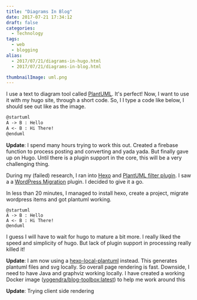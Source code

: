 ```yaml
---
title: "Diagrams In Blog"
date: 2017-07-21 17:34:12
draft: false
categories:
  - Technology
tags:
  - web
  - blogging
alias:
  - 2017/07/21/diagrams-in-hugo.html
  - 2017/07/21/diagrams-in-blog.html

thumbnailImage: uml.png
---
```


I use a text to diagram tool called [PlantUML](https://plantuml.com). It's perfect!
Now, I want to use it with my hugo site, through a short code. So, I I type a
code like below, I should see out like as the image.

<!-- more -->

```markdown
@startuml
A -> B : Hello
A <- B : Hi There!
@enduml
```

**Update**: I spend many hours trying to work this out. Created a firebase function to process posting and converting
and yada yada. But finally gave up on Hugo. Until there is a plugin support in the core, this will be a very challenging
thing.

During my (failed) research, I ran into [Hexo](https://hexo.io) and [PlantUML filter plugin](https://www.npmjs.com/package/hexo-filter-plantuml). I saw a a [WordPress Migration](https://www.npmjs.com/package/hexo-migrator-wordpress) plugin. I decided to give it a go.

In less than 20 minutes, I managed to install hexo, create a project, migrate wordpress items and got plantuml working.

```plantuml
@startuml
A -> B : Hello
A <- B : Hi There!
@enduml
```

I guess I will have to wait for hugo to mature a bit more. I really liked the speed and simplicity of hugo. But lack of
plugin support in processing really killed it!

**Update**: I am now using a [hexo-local-plantuml](https://www.npmjs.com/package/hexo-local-plantuml) instead. This
generates plantuml files and svg locally. So overall page rendering is fast. Downside, I need to have Java and graphviz
working locally. I have created a working Docker image ([yogendra/blog-toolbox:latest](https://hub.docker.com/yogendra/blog-toolbox))
to help me work around this

**Update**: Trying client side rendering

[uml-diagram]: diagrams-in-blog/uml.png
